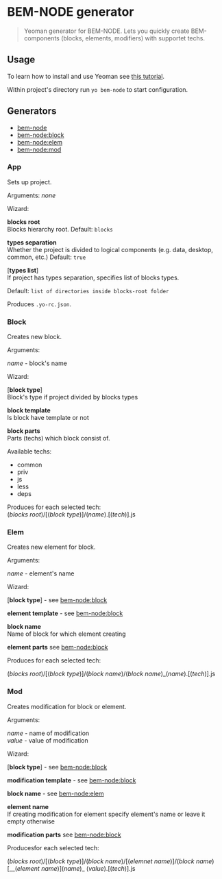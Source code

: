 # BEM-NODE generator

> Yeoman generator for BEM-NODE. Lets you quickly create BEM-components (blocks, elements, modifiers) with supportet techs.

## Usage

To learn how to install and use Yeoman see [this tutorial](http://yeoman.io/learning/).

Within project's directory run `yo bem-node` to start configuration.

## Generators

* [bem-node](#app)
* [bem-node:block](#block)
* [bem-node:elem](#elem)
* [bem-node:mod](#mod)

### App

Sets up project.

Arguments: _none_

Wizard:

__blocks root__  
Blocks hierarchy root.
Default: `blocks`

__types separation__  
Whether the project is divided to logical components (e.g. data, desktop, common, etc.)
Default: `true`

[__types list__]  
If project has types separation, specifies list of blocks types.

Default: `list of directories inside blocks-root folder`

Produces `.yo-rc.json`.

### Block

Creates new block.

Arguments:

_name_ - block's name

Wizard:

[__block type__]  
Block's type if project divided by blocks types

__block template__  
Is block have template or not

__block parts__  
Parts (techs) which block consist of.

Available techs:

* common
* priv
* js
* less
* deps

Produces for each selected tech:  
(_blocks root_)/[(_block type_)]/(_name_).[(_tech_)].js

### Elem

Creates new element for block.

Arguments:

_name_ - element's name

Wizard:

[__block type__] - see [bem-node:block](#block)

__element template__ - see [bem-node:block](#block)

__block name__  
Name of block for which element creating

__element parts__ see [bem-node:block](#block)

Produces for each selected tech: 

(_blocks root_)/[(_block type_)]/(_block name_)/(_block name_)_(_name_).[(_tech_)].js

### Mod

Creates modification for block or element.

Arguments:

_name_ - name of modification  
_value_ - value of modification

Wizard:

[__block type__] - see [bem-node:block](#block)

__modification template__ - see [bem-node:block](#block)

__block name__ - see [bem-node:elem](#elem)

__element name__  
If creating modification for element specify element's name or leave it empty otherwise

__modification parts__ see [bem-node:block](#block)

Producesfor each selected tech: 

(_blocks root_)/[(_block type_)]/(_block name_)/[(_elemnet name_)]/(_block name_)\[__(_element name_)\](_name_)_ (_value_).[(_tech_)].js
